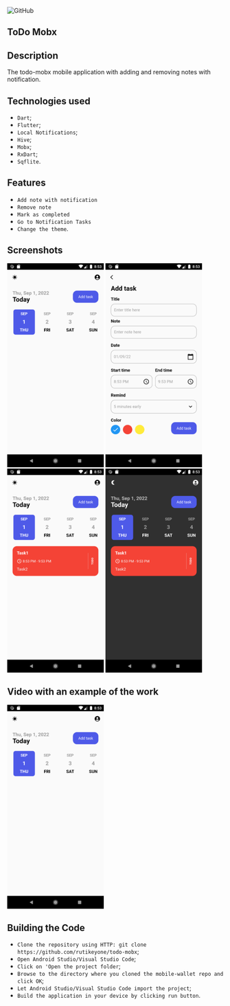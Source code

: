 ![GitHub](https://img.shields.io/github/license/IgorVolochay/Face-recognition?style=flat-square&color=blue) &nbsp;
## ToDo Mobx

## Description 
The todo-mobx mobile application with adding and removing notes with notification.

## Technologies used
* `Dart`;
* `Flutter`;
* `Local Notifications`;
* `Hive`;
* `Mobx`;
* `RxDart`;
* `Sqflite`.

## Features
* `Add note with notification`
* `Remove note` 
* `Mark as completed`
* `Go to Notification Tasks`
* `Change the theme`.
  
## Screenshots

<p align="start">
<img src="https://github.com/RuTiKeyOne/TodoMobx/blob/master/doc/screenshots/1.png" width="225"/>
<img src="https://github.com/RuTiKeyOne/TodoMobx/blob/master/doc/screenshots/2.png" width="225"/>
<img src="https://github.com/RuTiKeyOne/TodoMobx/blob/master/doc/screenshots/3.png" width="225"/>
<img src="https://github.com/RuTiKeyOne/TodoMobx/blob/master/doc/screenshots/4.png" width="225"/>
</p>

## Video with an example of the work

<a href="https://www.youtube.com/shorts/0Gg_hQvb3KE">
  <img src="https://github.com/RuTiKeyOne/TodoMobx/blob/master/doc/screenshots/1.png" width="225"/>
</a>

## Building the Code

* `Clone the repository using HTTP: git clone https://github.com/rutikeyone/todo-mobx`;
* `Open Android Studio/Visual Studio Code`;
* `Click on 'Open the project folder`;
* `Browse to the directory where you cloned the mobile-wallet repo and click OK`;
* `Let Android Studio/Visual Studio Code import the project`;
* `Build the application in your device by clicking run button`.

